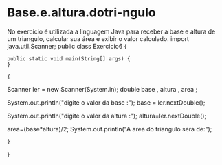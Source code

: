 # Base.e.altura.dotri-ngulo
No exercício é utilizada a linguagem Java para receber a base e altura de um triangulo, calcular sua área e exibir o valor calculado.
import java.util.Scanner; 
public class Exercicio6
{
	
	public static void main(String[] args) {
	}

	{
  Scanner ler = new Scanner(System.in);
  double base , altura , area ;
  
  System.out.println("digite o valor da base :");
  base = ler.nextDouble();
  
  System.out.println("digite o valor da altura :");
  altura=ler.nextDouble();
  
  area=(base*altura)/2;
  System.out.println("A area do triangulo sera de:");

  
    }
  }
